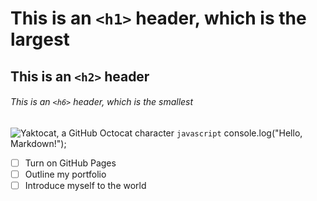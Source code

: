 # This is an `<h1>` header, which is the largest
## This is an `<h2>` header
###### This is an `<h6>` header, which is the smallest
![Yaktocat, a GitHub Octocat character](https://octodex.github.com/images/yaktocat.png)
```javascript```
console.log("Hello, Markdown!");
- [ ] Turn on GitHub Pages
- [ ] Outline my portfolio
- [ ] Introduce myself to the world
